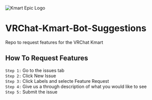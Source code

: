 <img src="https://cdn.discordapp.com/icons/627804596378664979/a_2b393a98e4200294376ac3c257fb9064.webp?size=128" alt="Kmart Epic Logo">

# VRChat-Kmart-Bot-Suggestions
Repo to request features for the VRChat Kmart


## How To Request Features

`Step 1:` Go to the issues tab <br>
`Step 2:` Click New Issue <br>
`Step 3:` Click Labels and selecte Feature Request <br>
`Step 4:` Give us a through description of what you would like to see <br>
`Step 5:` Submit the issue <br>
